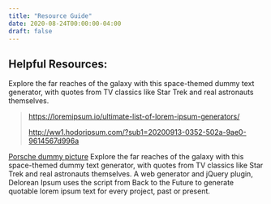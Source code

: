 ```yaml
---
title: "Resource Guide"
date: 2020-08-24T00:00:00-04:00
draft: false
---
```


## Helpful Resources:

Explore the far reaches of the galaxy with this space-themed dummy text generator, with quotes from TV classics like Star Trek and real astronauts themselves.
> https://loremipsum.io/ultimate-list-of-lorem-ipsum-generators/
>
> http://ww1.hodoripsum.com/?sub1=20200913-0352-502a-9ae0-9614567d996a
>
 [Porsche dummy picture](https://vigorous-jones-891bb5.netlify.app/Porsche.jpg) 
Explore the far reaches of the galaxy with this space-themed dummy text generator, with quotes from TV classics like Star Trek and real astronauts themselves.
A web generator and jQuery plugin, Delorean Ipsum uses the script from Back to the Future to generate quotable lorem ipsum text for every project, past or present. 
